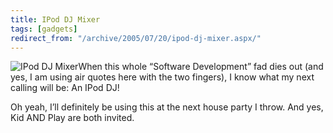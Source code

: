 ```yaml
---
title: IPod DJ Mixer
tags: [gadgets]
redirect_from: "/archive/2005/07/20/ipod-dj-mixer.aspx/"
---
```


![IPod DJ Mixer](https://haacked.com/images/IPodMixer.jpg)When this whole
“Software Development” fad dies out (and yes, I am using air quotes here
with the two fingers), I know what my next calling will be: An IPod DJ!

Oh yeah, I’ll definitely be using this at the next house party I throw.
And yes, Kid AND Play are both invited.

